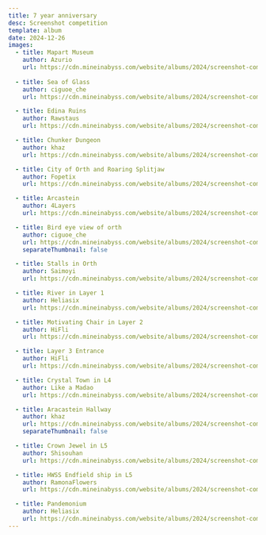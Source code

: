 ```yaml
---
title: 7 year anniversary
desc: Screenshot competition
template: album
date: 2024-12-26
images:
  - title: Mapart Museum
    author: Azurio
    url: https://cdn.mineinabyss.com/website/albums/2024/screenshot-competition/1.webp
    
  - title: Sea of Glass
    author: ciguoe_che
    url: https://cdn.mineinabyss.com/website/albums/2024/screenshot-competition/2.webp

  - title: Edina Ruins
    author: Rawstaus
    url: https://cdn.mineinabyss.com/website/albums/2024/screenshot-competition/3.webp

  - title: Chunker Dungeon
    author: khaz
    url: https://cdn.mineinabyss.com/website/albums/2024/screenshot-competition/4.webp

  - title: City of Orth and Roaring Splitjaw
    author: Fopetix
    url: https://cdn.mineinabyss.com/website/albums/2024/screenshot-competition/5.webp

  - title: Arcastein
    author: 4Layers
    url: https://cdn.mineinabyss.com/website/albums/2024/screenshot-competition/6.webp

  - title: Bird eye view of orth
    author: ciguoe_che
    url: https://cdn.mineinabyss.com/website/albums/2024/screenshot-competition/7.jpg
    separateThumbnail: false

  - title: Stalls in Orth
    author: Saimoyi
    url: https://cdn.mineinabyss.com/website/albums/2024/screenshot-competition/8.webp

  - title: River in Layer 1
    author: Heliasix
    url: https://cdn.mineinabyss.com/website/albums/2024/screenshot-competition/9.webp

  - title: Motivating Chair in Layer 2
    author: HiFli
    url: https://cdn.mineinabyss.com/website/albums/2024/screenshot-competition/10.webp

  - title: Layer 3 Entrance
    author: HiFli
    url: https://cdn.mineinabyss.com/website/albums/2024/screenshot-competition/11.webp

  - title: Crystal Town in L4
    author: Like a Madao
    url: https://cdn.mineinabyss.com/website/albums/2024/screenshot-competition/12.webp

  - title: Aracastein Hallway
    author: khaz
    url: https://cdn.mineinabyss.com/website/albums/2024/screenshot-competition/13.jpg
    separateThumbnail: false

  - title: Crown Jewel in L5
    author: Shisouhan
    url: https://cdn.mineinabyss.com/website/albums/2024/screenshot-competition/14.webp

  - title: HWSS Endfield ship in L5
    author: RamonaFlowers
    url: https://cdn.mineinabyss.com/website/albums/2024/screenshot-competition/15.webp

  - title: Pandemonium
    author: Heliasix
    url: https://cdn.mineinabyss.com/website/albums/2024/screenshot-competition/16.webp
---
```

